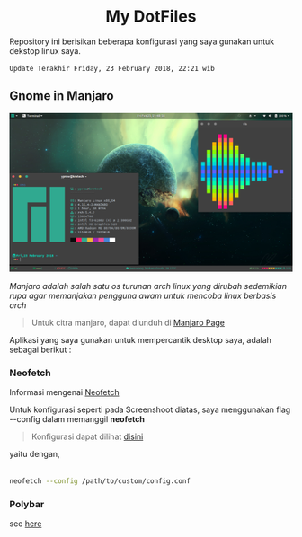 <h1>
<bold>
<center>
My DotFiles
</center>
</bold>
</h1>

Repository ini berisikan beberapa konfigurasi yang saya gunakan untuk dekstop linux saya.

```
Update Terakhir Friday, 23 February 2018, 22:21 wib

```

## Gnome in Manjaro
![ss1](/Screenshoot/ss1.png)

_Manjaro adalah salah satu os turunan arch linux yang dirubah sedemikian rupa agar memanjakan pengguna awam untuk mencoba linux berbasis arch_

> Untuk citra manjaro, dapat diunduh di [Manjaro Page](https://manjaro.org)

Aplikasi yang saya gunakan untuk mempercantik desktop saya, adalah sebagai berikut :

### Neofetch
  Informasi mengenai [Neofetch ](https://github.com/dylanaraps/neofetch)

  Untuk konfigurasi seperti pada Screenshoot diatas, saya menggunakan flag --config dalam memanggil **neofetch**

  > Konfigurasi dapat dilihat [disini](/neofetch)

  yaitu dengan,

  ```bash

  neofetch --config /path/to/custom/config.conf

  ```

### Polybar
see [here](/.config/polybar)
